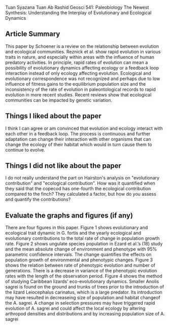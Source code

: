 Tuan Syazana Tuan Ab Rashid
Geosci 541: Paleobiology
The Newest Synthesis: Understanding the Interplay of Evolutionary and Ecological Dynamics
 
## Article Summary

This paper by Schoener is a review on the relationship between evolution and ecological communities. Reznick et al. show rapid evolution in various traits in nature, and especially within areas with the influence of human predatory activities. In principle, rapid rates of evolution can mean a possibility of evolutionary dynamics affecting ecology or a feedback loop interaction instead of only ecology affecting evolution. Ecological and evolutionary correspondence was not recognized and perhaps due to low influence of fitness gains to the equilibrium population size and the inconsistency of the rate of evolution in paleontological records to rapid evolution in more recent studies. Recent reviews show that ecological communities can be impacted by genetic variation.


## Things I liked about the paper
      
I think I can agree or am convinced that evolution and ecology interact with each other in a feedback loop. The process is continuous and further adaptation can change their interaction with other organisms that can change the ecology of their habitat which would in turn cause them to continue to evolve.

## Things I did not like about the paper

I do not really understand the part on Hairston's analysis on "evolutionary contribution" and "ecological contribution". How was it quantified when they said that the copecod has one-fourth the ecological contribution compared to the finch? They calculated a factor, but how do you assess and quantify the contributions?

## Evaluate the graphs and figures (if any)

There are four figures in this paper. Figure 1 shows evolutionary and ecological trait dynamic in G. fortis and the yearly ecological and evolutionary contributions to the total rate of change in population growth rate. Figure 2 shows ungulate species population in Ezard et al.’s (18) study and the mean absolute change of environment and phenotype with 95% parametric confidence intervals. The change quantifies the effects on population growth of environmental and phenotypic changes. Figure 3 shows the relation between rate of phenotypic evolution and number of generations. There is a decrease in variance of the phenotypic evolution rates with the length of the observation period. Figure 4 shows the method of studying Caribbean lizards' eco-evolutionary dynamics. Smaller Anolis sagrei is found on the ground and trunks of trees prior to the introduction of the lizard Leiocephalus carinatus, which is a large predator. Its introduction may have resulted in decreaseing size of population and habitat changeof the A. sagrei. A change in selection pressures may have triggered rapid evolution of A. sagrei and could affect the local ecology by altering arthropod densities and distributions and by increasing population size of A. sagrei